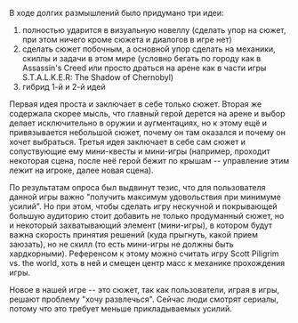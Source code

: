 В ходе долгих размышлений было придумано три идеи:
1. полностью ударится в визуальную новеллу (сделать упор на сюжет, при этом ничего кроме сюжета и диалогов в игре нет)
2. сделать сюжет побочным, а основной упор сделать на механики, скиллы и задачи в этом мире (условно бегать по городу как в Assassin's Creed или просто драться на арене как в части игры S.T.A.L.K.E.R: The Shadow of Chernobyl)
3. гибрид 1-й и 2-й идей

Первая идея проста и заключает в себе только сюжет. Вторая же содержала скорее мысль, что главный герой дерется на арене и выбор делает исключительно в оружии и аугментациях, но к этому ещё и привязывается небольшой сюжет, почему он там оказался и почему он хочет выбраться. Третья идея заключает в себе сам сюжет и сопуствующие ему мини-квесты и мини-игры (например, проходит некоторая сцена, после неё герой бежит по крышам -- управление этим лежит на игроке, далее новая сцена).

По результатам опроса был выдвинут тезис, что для пользователя данной игры важно "получить максимум удовольствия при минимуме усилий". Но при этом, чтобы сделать игру нескучной и покрывающей большую аудиторию стоит добавить не только продуманный сюжет, но и некоторый захватывающий элемент (мини-игры), в котором будут важна скорость принятия решений (куда прыгнуть, какой прием заюзать), но не скилл (то есть мини-игры не должны быть хардкорными). Референсом к этому можно считать игру Scott Piligrim vs. the world, хоть в ней и смещен центр масс к механике прохождения игры.

Новое в нашей игре -- это сюжет, так как пользователи, играя в игры, решают проблему "хочу развлечься". Сейчас люди смотрят сериалы, потому что это требует меньше прикладываемых усилий.
